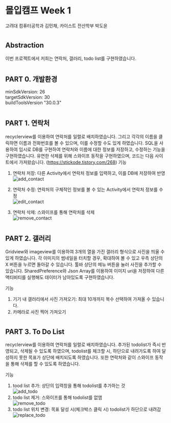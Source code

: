 # 몰입캠프 Week 1

고려대 컴퓨터공학과 김민채, 카이스트 전산학부 박도윤
#
## Abstraction
이번 프로젝트에서 저희는 연락처, 갤러리, todo list를 구현하였습니다. 
#
## PART 0. 개발환경
minSdkVersion: 26  
targetSdkVersion: 30  
buildToolsVersion "30.0.3"  
#
## PART 1. 연락처
recyclerview를 이용하여 연락처를 일렬로 배치하였습니다. 그리고 각각의 이름을 클릭하면 이름과 전화번호를 볼 수 있으며, 이를 수정할 수도 있게 하였습니다. SQL을 사용하여 임시로 DB를 구현하여 연락처와 이름에 대한 정보를 저장하고, 수정하는 기능을 구현하였습니다. 유연한 삭제를 위해 스와이프 동작을 구현하였으며, 코드는 다음 사이트에서 가져왔습니다. (https://stickode.tistory.com/268)
기능

1. 연락처 저장: 다른 Activity에서 연락처 정보를 입력하고, 이를 DB에 저장하여 반영  
   ![add_contact](https://user-images.githubusercontent.com/81007362/147925036-2f42863b-8243-4a16-b63f-f228e3cf196b.gif)
   
2. 연락처 수정: 연락처의 구체적인 정보를 볼 수 있는 Activity에서 연락처 정보를 수정  
   ![edit_contact](https://user-images.githubusercontent.com/81007362/147925145-7988d84b-d918-42c2-81d2-d7bdaf16629f.gif)
3. 연락처 삭제: 스와이프를 통해 연락처를 삭제  
   ![remove_contact](https://user-images.githubusercontent.com/81007362/147925228-6778317c-f695-4929-9862-d3a6d0ec638e.gif)
   

#
## PART 2. 갤러리
Gridview와 imageview를 이용하여 3개의 열을 가진 갤러리 형식으로 사진을 띄울 수 있게 하였습니다. 각 이미지의 썸네일을 터치할 경우, 확대하여 볼 수 있고 우측 상단의 X 버튼을 누르면 돌아갈 수 있습니다. 툴바 상단의 메뉴 버튼을 눌러 사진을 추가할 수 있습니다. SharedPreference와 Json Array를 이용하여 이미지 uri을 저장하여 다른 액티비티를 실행해도 데이터가 남아있도록 구현하였습니다.

기능
1. 기기 내 갤러리에서 사진 가져오기: 최대 10개까지 복수 선택하여 가져올 수 있습니다.
2. 카메라로 사진 찍어 가져오기


#
## PART 3. To Do List 
recyclerview를 이용하여 연락처를 일렬로 배치하였습니다. 추가된 todolist가 즉시 반영되고, 삭제될 수 있도록 하였으며, todolist를 체크할 시, 하단으로 내려가도록 하여 달성하지 못한 목표가 상단에 배치되도록 하였습니다. 또한 연락처와 같이 스와이프 동작을 통해 삭제를 할 수 있도록 하였습니다.

기능

1. tood list 추가: 상단의 입력창을 통해 todolist를 추가하는 것  
   ![add_todo](https://user-images.githubusercontent.com/81007362/147925094-4ce9ca23-2501-426d-8ba5-5fe9e509f70c.gif)
2. todo list 제거: 스와이프를 통해 todolist를 없앰  
   ![remove_todo](https://user-images.githubusercontent.com/81007362/147925255-8c096c62-139d-40b9-9735-95ee152c2e10.gif)
3. todo list 위치 변경: 목표 달성 시(체크박스 클릭 시) todolist가 하단으로 내려감   
   ![replace_todo](https://user-images.githubusercontent.com/81007362/147925260-aeeabf1a-6010-43d8-99ac-b929dfb1b904.gif)
